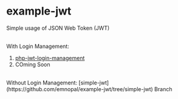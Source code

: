# example-jwt

Simple usage of JSON Web Token (JWT)<br><br>

With Login Management: <br>
  1. [php-jwt-login-management](https://github.com/emnopal/php-jwt-user-management)<br>
  2. COming Soon
<br>
Without Login Management: [simple-jwt](https://github.com/emnopal/example-jwt/tree/simple-jwt) Branch<br>
